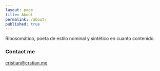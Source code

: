 ```yaml
---
layout: page
title: About
permalink: /about/
published: true
---
```


Ribosomático, poeta de estilo nominal y sintético en cuanto contenido.

### Contact me

[cristian@crstian.me](mailto:cristian@crstian.me)
